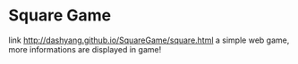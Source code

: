 ﻿Square Game
===============
link http://dashyang.github.io/SquareGame/square.html
a simple web game, more informations are displayed in game!

